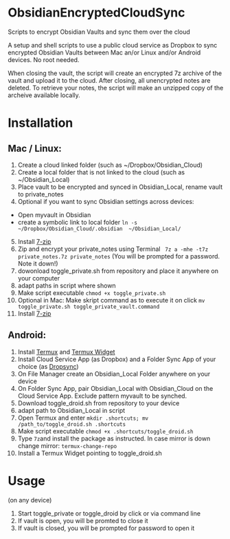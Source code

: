 # ObsidianEncryptedCloudSync
Scripts to encrypt Obsidian Vaults and sync them over the cloud

A setup and shell scripts to use a public cloud service as Dropbox to sync encrypted Obsidian Vaults between Mac an/or Linux and/or Android devices. No root needed.

When closing the vault, the script will create an encrypted 7z archive of the vault and upload it to the cloud. After closing, all unencrypted notes are deleted. 
To retrieve your notes, the script will make an unzipped copy of the archeive available locally. 

# Installation

## Mac / Linux:
1. Create a cloud linked folder (such as ~/Dropbox/Obsidian_Cloud)
2. Create a local folder that is not linked to the cloud (such as ~/Obsidian_Local)
3. Place vault to be encrypted and synced in Obsidian_Local, rename vault to private_notes
4. Optional if you want to sync Obsidian settings across devices: 
- Open myvault in Obsidian 
- create a symbolic link to local folder ```ln -s ~/Dropbox/Obsidian_Cloud/.obsidian  ~/Obsidian_Local/ ```
5. Install [7-zip](https://www.7-zip.org/download.html) 
6. Zip and encrypt your private_notes using Terminal ``` 7z a -mhe -t7z private_notes.7z private_notes```
(You will be prompted for a password. Note it down!)	
8. dowonload  toggle_private.sh from repository and place it anywhere on your  computer
9. adapt paths in script where shown
10. Make script executable  ```chmod +x toggle_private.sh ```
11. Optional in Mac: Make skript command as to execute it on click ```mv toggle_private.sh toggle_private_vault.command```
12. Install [7-zip](https://www.7-zip.org/download.html) 

## Android:
1. Install [Termux](https://github.com/termux/termux-app) and [Termux Widget](https://github.com/termux/termux-widget) 
2. Install Cloud Service App (as Dropbox) and a Folder Sync App of your choice (as [Dropsync](https://play.google.com/store/apps/details?id=com.ttxapps.dropsync&hl=de&gl=US))
3. On File Manager create an Obsidian_Local Folder anywhere on your device
4. On Folder Sync App, pair Obsidian_Local with Obsidian_Cloud on the Cloud Service App. Exclude pattern myvault to be synched. 
5. Download toggle_droid.sh from repository to your device
6. adapt path to Obsidian_Local in script
7. Open Termux and enter ```mkdir .shortcuts; mv /path_to/toggle_droid.sh .shortcuts```
8. Make script executable  ```chmod +x .shortcuts/toggle_droid.sh ```
9. Type ```7z```and install the package as instructed. In case mirror is down change mirror:  ```termux-change-repo```
10. Install a Termux Widget pointing to toggle_droid.sh

# Usage
(on any device) 
1. Start toggle_private or toggle_droid by click or via command line
2. If vault is open, you will be promted to close it
3. If vault is closed, you will be prompted for password to open it
